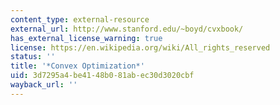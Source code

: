 ```yaml
---
content_type: external-resource
external_url: http://www.stanford.edu/~boyd/cvxbook/
has_external_license_warning: true
license: https://en.wikipedia.org/wiki/All_rights_reserved
status: ''
title: '*Convex Optimization*'
uid: 3d7295a4-be41-48b0-81ab-ec30d3020cbf
wayback_url: ''
---
```


